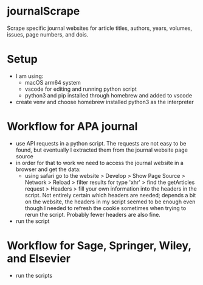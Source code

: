 # journalScrape

Scrape specific journal websites for article titles, authors, years, volumes, issues, page numbers, and dois.

# Setup
- I am using: 
  - macOS arm64 system
  - vscode for editing and running python script
  - python3 and pip installed through homebrew and added to vscode
- create venv and choose homebrew installed python3 as the interpreter


# Workflow for APA journal
- use API requests in a python script. The requests are not easy to be found, but eventually I extracted them from the journal website page source
- in order for that to work we need to access the journal website in a browser and get the data:
  - using safari go to the website > Develop > Show Page Source > Network > Reload > filter results for type 'xhr' > find the getArticles request > Headers > fill your own information into the headers in the script. Not entirely certain which headers are needed; depends a bit on the website, the headers in my script seemed to be enough even though I needed to refresh the cookie sometimes when trying to rerun the script. Probably fewer headers are also fine.
- run the script

# Workflow for Sage, Springer, Wiley, and Elsevier
- run the scripts
